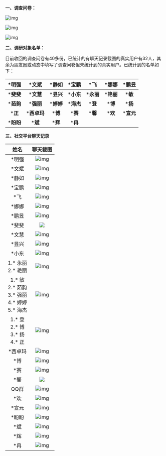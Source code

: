 **一、调查问卷：**

![img](https://i.loli.net/2021/05/04/Mm4GPVLbFiaqX7f.jpg)

![img](https://i.loli.net/2021/05/04/dHC7JMkPzwoqRyf.jpg)

![img](https://i.loli.net/2021/05/04/RjXm51kMliDgbed.jpg)



**二、调研对象名单：**

目前收回的调查问卷有40多份，已统计的有聊天记录截图的真实用户有32人，其余为朋友圈或动态中填写了调查问卷但未统计到的真实用户。已统计到的名单如下：

| ***明强** |  ***文斌**  | ***静如** | ***宝鹏** |  ***飞**  | ***娜娜** | ***鹏昱** |
| :-------: | :---------: | :-------: | :-------: | :-------: | :-------: | :-------: |
| ***斐斐** |  ***文慧**  | ***昱兴** | ***小东** | ***永丽** | ***艳丽** |  ***敏**  |
| ***茹韵** |  ***强丽**  | ***婷婷** | ***海杰** |  ***登**  |  ***博**  |  ***扬**  |
|  ***正**  | ***西卓玛** |  ***博**  |  ***赛**  |  ***馨**  |  ***欢**  | ***宣元** |
| ***盼盼** |   ***斌**   |  ***辉**  |  ***冉**  |           |           |           |



**三、社交平台聊天记录**

|                            姓名                            |                         聊天截图                          |
| :--------------------------------------------------------: | :-------------------------------------------------------: |
|                           *明强                            | ![img](https://i.loli.net/2021/05/04/etyVA6WwlEXgvS3.jpg) |
|                           *文斌                            | ![img](https://i.loli.net/2021/05/04/knbcA8RdNLMJjVg.jpg) |
|                           *静如                            | ![img](https://i.loli.net/2021/05/04/ZU9zyDqfmN3CcAP.jpg) |
|                           *宝鹏                            | ![img](https://i.loli.net/2021/05/04/mc1HyWKU3VMoYjB.jpg) |
|                            *飞                             | ![img](https://i.loli.net/2021/05/04/rYSoRcahiV3dBuv.jpg) |
|                           *娜娜                            | ![img](https://i.loli.net/2021/05/04/HLd4YI6zRN7yvrp.jpg) |
|                           *鹏昱                            | ![img](https://i.loli.net/2021/05/04/rcqo1Dpy8AwaFUZ.jpg) |
|                           *斐斐                            |  ![](https://i.loli.net/2021/05/04/uCxZ9gfEiUO5ze1.jpg)   |
|                           *文慧                            | ![img](https://i.loli.net/2021/05/04/HrfMYqm8JQO6uai.jpg) |
|                           *昱兴                            | ![img](https://i.loli.net/2021/05/04/Wkzh1pnGF6Dx5EM.jpg) |
|                           *小东                            | ![img](https://i.loli.net/2021/05/04/YkcnMQeiaVUsClg.jpg) |
|                   1.* 永丽<br/>2.* 艳丽                    | ![img](https://i.loli.net/2021/05/04/AZRQ2abBU3eyJCc.jpg) |
| 1.* 敏<br/>2.* 茹韵<br/>3.* 强丽<br/>4.* 婷婷<br/>5.* 海杰 | ![img](https://i.loli.net/2021/05/04/tRnJlWO6u1pejTG.jpg) |
|          1.* 登<br/>2.* 博<br/>3.* 扬<br/>4.* 正           | ![img](https://i.loli.net/2021/05/04/PIYHu8FTaNyqJUl.jpg) |
|                          *西卓玛                           | ![img](https://i.loli.net/2021/05/04/k8gQpKXDsejmznE.jpg) |
|                            *博                             | ![img](https://i.loli.net/2021/05/04/BVxumyCPc6OoKaQ.jpg) |
|                            *赛                             | ![img](https://i.loli.net/2021/05/04/BVILNqgl78A2fcC.jpg) |
|                            *馨                             |  ![](https://i.loli.net/2021/05/04/BVILNqgl78A2fcC.jpg)   |
|                            QQ群                            | ![img](https://i.loli.net/2021/05/04/3IFTiXLWcDYpzuh.jpg) |
|                            *欢                             | ![img](https://i.loli.net/2021/05/04/LT5pv8VHhoe7YZE.jpg) |
|                           *宣元                            | ![img](https://i.loli.net/2021/05/05/rqmM5gCXviLeZtN.jpg) |
|                           *盼盼                            | ![img](https://i.loli.net/2021/05/05/DFfG8s1zjHTUx4W.jpg) |
|                            *斌                             | ![img](https://i.loli.net/2021/05/05/riCV3vUaS54qHbQ.jpg) |
|                            *辉                             | ![img](https://i.loli.net/2021/05/05/3vf9J7EQRixZq25.jpg) |
|                            *冉                             | ![img](https://i.loli.net/2021/05/05/DyW2YxkmMuJsvSe.jpg) |

